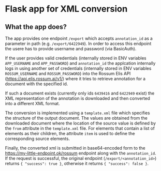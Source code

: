 # Flask app for XML conversion

## What the app does?

The app provides one endpoint `/export` which accepts `annotation_id` as a parameter in path (e.g. `/export/6422949`). In order to access this endpoint the usere has to provide username and password (via BasicAuth).

If the user provides valid credentials (internally stored in ENV variables `APP_USERNAME` and `APP_PASSWORD`) and `annotation_id` the applcation internally logs in using another set of credentials (internally stored in ENV variables `ROSSUM_USERNAME` and `ROSSUM_PASSWORD`) into the Rossum Elis API (https://api.elis.rossum.ai/v1/) where it tries to retrieve annotation for a document with the specified id.

If such a document exists (currently only ids `6439416` and `6422949` exist) the XML representation of the annotation is downloaded and then converted into a different XML format.

The conversion is implemented using a `template.xml` file which specifies the structure of the output document. The values are obtained from the downloaded document where the location of the source value is defined by the `from` attribute in the `template.xml` file. For elements that contain a list of elements as their children, the attribute `item` is used to define the corresponding source elements.

Finally, the converted xml is submitted in base64-encoded form to the https://my-little-endpoint.ok/rossum endpoint along with the `annotation_id`. If the request is successful, the original endpoint (`/export/<annotation_id>`) returns `{ "success": true }`, otherwise it returns `{ "success": false }`.
